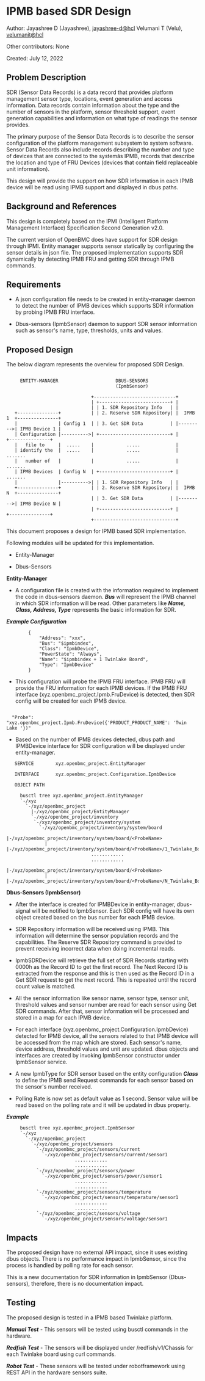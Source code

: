 # IPMB based SDR Design

Author: Jayashree D (Jayashree), [jayashree-d@hcl](mailto:jayashree-d@hcl.com)
Velumani T (Velu), [velumanit@hcl](mailto:velumanit@hcl.com)

Other contributors: None

Created: July 12, 2022

## Problem Description

SDR (Sensor Data Records) is a data record that provides platform management
sensor type, locations, event generation and access information. Data records
contain information about the type and the number of sensors in the platform,
sensor threshold support, event generation capabilities and information on what
type of readings the sensor provides.

The primary purpose of the Sensor Data Records is to describe the sensor
configuration of the platform management subsystem to system software. Sensor
Data Records also include records describing the number and type of devices that
are connected to the systemâs IPMB, records that describe the location and type
of FRU Devices (devices that contain field replaceable unit information).

This design will provide the support on how SDR information in each IPMB device
will be read using IPMB support and displayed in dbus paths.

## Background and References

This design is completely based on the IPMI (Intelligent Platform Management
Interface) Specification Second Generation v2.0.

The current version of OpenBMC does have support for SDR design through IPMI.
Entity manager supports sensor statically by configuring the sensor details in
json file. The proposed implementation supports SDR dynamically by detecting
IPMB FRU and getting SDR through IPMB commands.

## Requirements

- A json configuration file needs to be created in entity-manager daemon to
  detect the number of IPMB devices which supports SDR information by probing
  IPMB FRU interface.

- Dbus-sensors (IpmbSensor) daemon to support SDR sensor information such as
  sensor's name, type, thresholds, units and values.

## Proposed Design

The below diagram represents the overview for proposed SDR Design.

```

     ENTITY-MANAGER                     DBUS-SENSORS
                                        (IpmbSensor)

                               +------------------------------+
                               | +--------------------------+ |
                               | | 1. SDR Repository Info   | |
   +---------------+           | | 2. Reserve SDR Repository| |  IPMB 1  +---------------+
   |               | Config 1  | | 3. Get SDR Data          | |--------->| IPMB Device 1 |
   | Configuration |---------->| +--------------------------+ |          +---------------+
   |   file to     |  .....    |            .....             |
   | identify the  |  .....    |            .....             |              .......
   |   number of   |           |            .....             |              .......
   | IPMB Devices  | Config N  | +--------------------------+ |              .......
   |               |---------->| | 1. SDR Repository Info   | |
   +---------------+           | | 2. Reserve SDR Repository| |  IPMB N  +---------------+
                               | | 3. Get SDR Data          | |--------->| IPMB Device N |
                               | +--------------------------+ |          +---------------+
                               +------------------------------+

```

This document proposes a design for IPMB based SDR implementation.

Following modules will be updated for this implementation.

- Entity-Manager

- Dbus-Sensors

**Entity-Manager**

- A configuration file is created with the information required to implement the
  code in dbus-sensors daemon. **_Bus_** will represent the IPMB channel in
  which SDR information will be read. Other parameters like **_Name, Class,
  Address, Type_** represents the basic information for SDR.

**_Example Configuration_**

```
        {
            "Address": "xxx",
            "Bus": "$ipmbindex",
            "Class": "IpmbDevice",
            "PowerState": "Always",
            "Name": "$ipmbindex + 1 Twinlake Board",
            "Type": "IpmbDevice"
        }
```

- This configuration will probe the IPMB FRU interface. IPMB FRU will provide
  the FRU information for each IPMB devices. If the IPMB FRU interface
  (xyz.openbmc_project.Ipmb.FruDevice) is detected, then SDR config will be
  created for each IPMB device.

```

  "Probe": "xyz.openbmc_project.Ipmb.FruDevice({'PRODUCT_PRODUCT_NAME': 'Twin Lake '})"

```

- Based on the number of IPMB devices detected, dbus path and IPMBDevice
  interface for SDR configuration will be displayed under entity-manager.

```
   SERVICE        xyz.openbmc_project.EntityManager

   INTERFACE      xyz.openbmc_project.Configuration.IpmbDevice

   OBJECT PATH

     busctl tree xyz.openbmc_project.EntityManager
     `-/xyz
       `-/xyz/openbmc_project
         |-/xyz/openbmc_project/EntityManager
         `-/xyz/openbmc_project/inventory
          `-/xyz/openbmc_project/inventory/system
            `-/xyz/openbmc_project/inventory/system/board
              |-/xyz/openbmc_project/inventory/system/board/<ProbeName>
              | |-/xyz/openbmc_project/inventory/system/board/<ProbeName>/1_Twinlake_Board
                               ............
                               ............
              |-/xyz/openbmc_project/inventory/system/board/<ProbeName>
              | |-/xyz/openbmc_project/inventory/system/board/<ProbeName>/N_Twinlake_Board

```

**Dbus-Sensors (IpmbSensor)**

- After the interface is created for IPMBDevice in entity-manager, dbus-signal
  will be notified to IpmbSensor. Each SDR config will have its own object
  created based on the bus number for each IPMB device.

- SDR Repository information will be received using IPMB. This information will
  determine the sensor population records and the capabilities. The Reserve SDR
  Repository command is provided to prevent receiving incorrect data when doing
  incremental reads.

- IpmbSDRDevice will retrieve the full set of SDR Records starting with 0000h as
  the Record ID to get the first record. The Next Record ID is extracted from
  the response and this is then used as the Record ID in a Get SDR request to
  get the next record. This is repeated until the record count value is matched.

- All the sensor information like sensor name, sensor type, sensor unit,
  threshold values and sensor number are read for each sensor using Get SDR
  commands. After that, sensor information will be processed and stored in a map
  for each IPMB device.

- For each interface (xyz.openbmc_project.Configuration.IpmbDevice) detected for
  IPMB device, all the sensors related to that IPMB device will be accessed from
  the map which are stored. Each sensor's name, device address, threshold values
  and unit are updated. dbus objects and interfaces are created by invoking
  IpmbSensor constructor under IpmbSensor service.

- A new IpmbType for SDR sensor based on the entity configuration **_Class_** to
  define the IPMB send Request commands for each sensor based on the sensor's
  number received.

- Polling Rate is now set as default value as 1 second. Sensor value will be
  read based on the polling rate and it will be updated in dbus property.

**_Example_**

```
     busctl tree xyz.openbmc_project.IpmbSensor
     `-/xyz
       `-/xyz/openbmc_project
         `-/xyz/openbmc_project/sensors
           `-/xyz/openbmc_project/sensors/current
             `-/xyz/openbmc_project/sensors/current/sensor1
                         ............
                         ............
           `-/xyz/openbmc_project/sensors/power
             `-/xyz/openbmc_project/sensors/power/sensor1
                         ............
                         ............
           `-/xyz/openbmc_project/sensors/temperature
             `-/xyz/openbmc_project/sensors/temperature/sensor1
                         ............
                         ............
           `-/xyz/openbmc_project/sensors/voltage
             `-/xyz/openbmc_project/sensors/voltage/sensor1
```

## Impacts

The proposed design have no external API impact, since it uses existing dbus
objects. There is no performance impact in IpmbSensor, since the process is
handled by polling rate for each sensor.

This is a new documentation for SDR information in IpmbSensor (Dbus-sensors),
therefore, there is no documentation impact.

## Testing

The proposed design is tested in a IPMB based Twinlake platform.

**_Manual Test_** - This sensors will be tested using busctl commands in the
hardware.

**_Redfish Test_** - The sensors will be displayed under /redfish/v1/Chassis for
each Twinlake board using curl commands.

**_Robot Test_** - These sensors will be tested under robotframework using REST
API in the hardware sensors suite.
